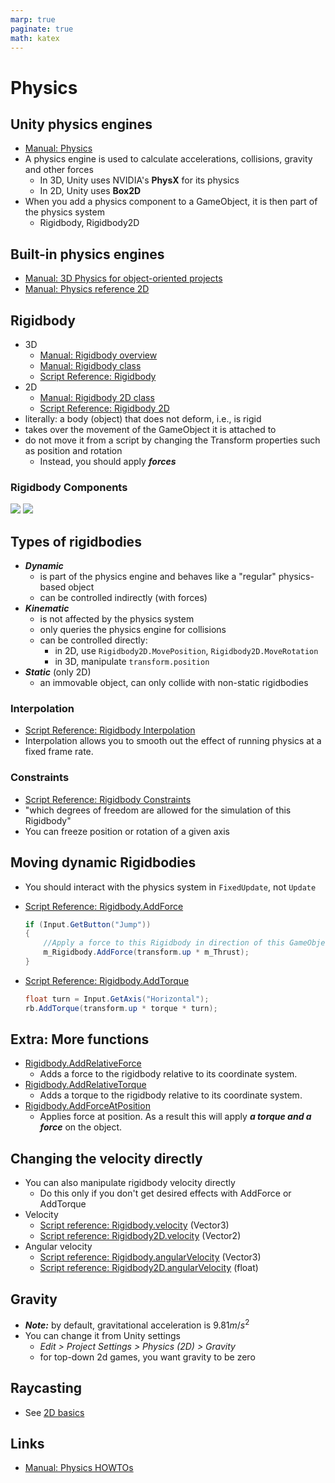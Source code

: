 ```yaml
---
marp: true
paginate: true
math: katex
---
```

<!-- headingDivider: 3 -->
<!-- class: default -->

# Physics

## Unity physics engines
* [Manual: Physics](https://docs.unity3d.com/Manual/PhysicsSection.html)
* A physics engine is used to calculate accelerations, collisions, gravity and other forces 
  * In 3D, Unity uses NVIDIA's **PhysX** for its physics
  * In 2D, Unity uses **Box2D**
* When you add a physics component to a GameObject, it is then part of the physics system
  * Rigidbody, Rigidbody2D

## Built-in physics engines

* [Manual: 3D Physics for object-oriented projects](https://docs.unity3d.com/Manual/PhysicsOverview.html)
* [Manual: Physics reference 2D](https://docs.unity3d.com/Manual/Physics2DReference.html)


## Rigidbody

* 3D
  * [Manual: Rigidbody overview](https://docs.unity3d.com/Manual/RigidbodiesOverview.html)
  * [Manual: Rigidbody class](https://docs.unity3d.com/Manual/class-Rigidbody.html)
  * [Script Reference: Rigidbody](https://docs.unity3d.com/ScriptReference/Rigidbody.html)
* 2D
  * [Manual: Rigidbody 2D class](https://docs.unity3d.com/Manual/class-Rigidbody2D.html)
  * [Script Reference: Rigidbody 2D](https://docs.unity3d.com/ScriptReference/Rigidbody2D.html)
* literally: a body (object) that does not deform, i.e., is rigid
* takes over the movement of the GameObject it is attached to
* do not move it from a script by changing the Transform properties such as position and rotation
  * Instead, you should apply ***forces***

### Rigidbody Components

![](https://docs.unity3d.com/uploads/Main/Inspector-Rigidbody.png)
![](https://docs.unity3d.com/uploads/Main/Rigidbody2D.png)


## Types of rigidbodies
* ***Dynamic***
  * is part of the physics engine and behaves like a "regular" physics-based object
  * can be controlled indirectly (with forces)
* ***Kinematic***
  * is not affected by the physics system
  * only queries the physics engine for collisions
  * can be controlled directly:
    * in 2D, use `Rigidbody2D.MovePosition`, `Rigidbody2D.MoveRotation`
    * in 3D, manipulate `transform.position`
* ***Static*** (only 2D)
  * an immovable object, can only collide with non-static rigidbodies


### Interpolation

* [Script Reference: Rigidbody Interpolation](https://docs.unity3d.com/ScriptReference/Rigidbody-interpolation.html)
* Interpolation allows you to smooth out the effect of running physics at a fixed frame rate.

### Constraints

* [Script Reference: Rigidbody Constraints](https://docs.unity3d.com/ScriptReference/Rigidbody-constraints.html)
* "which degrees of freedom are allowed for the simulation of this Rigidbody"
* You can freeze position or rotation of a given axis

## Moving dynamic Rigidbodies

* You should interact with the physics system in `FixedUpdate`, not `Update`

* [Script Reference: Rigidbody.AddForce](https://docs.unity3d.com/ScriptReference/Rigidbody.AddForce.html)
  ```c#
  if (Input.GetButton("Jump"))
  {
      //Apply a force to this Rigidbody in direction of this GameObjects up axis
      m_Rigidbody.AddForce(transform.up * m_Thrust);
  }
  ```
* [Script Reference: Rigidbody.AddTorque](https://docs.unity3d.com/ScriptReference/Rigidbody.AddTorque.html)
  ```c#
  float turn = Input.GetAxis("Horizontal");
  rb.AddTorque(transform.up * torque * turn);
  ```

## Extra: More functions
<!-- _backgroundColor: pink -->

* [Rigidbody.AddRelativeForce](https://docs.unity3d.com/ScriptReference/Rigidbody.AddRelativeForce.html)
  * Adds a force to the rigidbody relative to its coordinate system.
* [Rigidbody.AddRelativeTorque](https://docs.unity3d.com/ScriptReference/Rigidbody.AddRelativeTorque.html)
  * Adds a torque to the rigidbody relative to its coordinate system.
* [Rigidbody.AddForceAtPosition](https://docs.unity3d.com/ScriptReference/Rigidbody.AddForceAtPosition.html)
  * Applies force at position. As a result this will apply ***a torque and a force*** on the object.

## Changing the velocity directly

* You can also manipulate rigidbody velocity directly
  * Do this only if you don't get desired effects with AddForce or AddTorque
* Velocity
  * [Script reference: Rigidbody.velocity](https://docs.unity3d.com/ScriptReference/Rigidbody-velocity.html) (Vector3)
  * [Script reference: Rigidbody2D.velocity](https://docs.unity3d.com/ScriptReference/Rigidbody2D-velocity.html) (Vector2)
* Angular velocity
  * [Script reference: Rigidbody.angularVelocity](https://docs.unity3d.com/ScriptReference/Rigidbody-angularVelocity.html) (Vector3)
  * [Script reference: Rigidbody2D.angularVelocity](https://docs.unity3d.com/ScriptReference/Rigidbody2D-angularVelocity.html) (float)

<!-- _footer: "See [Hyperphysics](http://hyperphysics.phy-astr.gsu.edu/hbase/rotq.html) for more info about angular quantities" -->

## Gravity
* ***Note:*** by default, gravitational acceleration is $9.81m/s^2$
* You can change it from Unity settings
  * *Edit > Project Settings > Physics (2D) > Gravity*
  * for top-down 2d games, you want gravity to be zero

## Raycasting

* See [2D basics](2d-basics.md#extra-2d-shooting)

## Links

* [Manual: Physics HOWTOs](https://docs.unity3d.com/Manual/PhysicsHowTos.html)